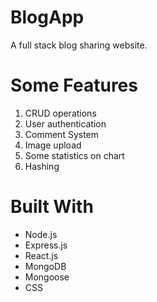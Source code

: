 # BlogApp
 A full stack blog sharing website.
# Some Features
 1. CRUD operations 
 2. User authentication
3. Comment System
4. Image upload
5. Some statistics on chart
6. Hashing
# Built With
- Node.js
- Express.js
- React.js
- MongoDB
- Mongoose
- CSS
